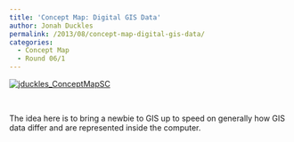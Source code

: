 ```yaml
---
title: 'Concept Map: Digital GIS Data'
author: Jonah Duckles
permalink: /2013/08/concept-map-digital-gis-data/
categories:
  - Concept Map
  - Round 06/1
---
```

[<img class="alignnone size-medium wp-image-4010" alt="jduckles_ConceptMapSC" src="http://teaching.software-carpentry.org/wp-content/uploads/2013/08/jduckles_ConceptMapSC.png" />][1]

&nbsp;

The idea here is to bring a newbie to GIS up to speed on generally how GIS data differ and are represented inside the computer.

 [1]: http://teaching.software-carpentry.org/wp-content/uploads/2013/08/jduckles_ConceptMapSC.png
